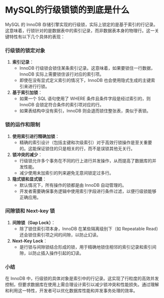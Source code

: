 # MySQL的行级锁锁的到底是什么

<font style="color:rgba(0, 0, 0, 0.82);">MySQL 的 InnoDB 存储引擎实现的行级锁，实际上锁定的是基于索引的行记录。这意味着，行锁针对的是数据表中的索引记录，而非数据表本身的物理行。这一关键特性有以下几个具体的表现：</font>

### <font style="color:rgba(0, 0, 0, 0.82);">行级锁的锁定对象</font>
1. **<font style="color:rgba(0, 0, 0, 0.82);">索引记录</font>**<font style="color:rgba(0, 0, 0, 0.82);">：</font>
    - <font style="color:rgba(0, 0, 0, 0.82);">InnoDB 行级锁会锁住某条索引记录。这意味着，如果要锁住一行数据，InnoDB 实际上需要锁住该行对应的索引项。</font>
    - <font style="color:rgba(0, 0, 0, 0.82);">即使在没有显式定义索引的情况下，InnoDB 也会使用隐式生成的主键索引来进行行锁。</font>
2. **<font style="color:rgba(0, 0, 0, 0.82);">基于索引加锁</font>**<font style="color:rgba(0, 0, 0, 0.82);">：</font>
    - <font style="color:rgba(0, 0, 0, 0.82);">如果一个 SQL 语句使用了 WHERE 条件且条件字段是经过索引的，则 InnoDB 会锁定符合条件的索引项对应的行。</font>
    - <font style="color:rgba(0, 0, 0, 0.82);">如果表结构中没有索引，InnoDB 则会退而锁住整张表，类似于表锁。</font>

### <font style="color:rgba(0, 0, 0, 0.82);">锁的运作和限制</font>
1. **<font style="color:rgba(0, 0, 0, 0.82);">使用索引进行精确加锁</font>**<font style="color:rgba(0, 0, 0, 0.82);">：</font>
    - <font style="color:rgba(0, 0, 0, 0.82);">精确的索引设计（包括主键和次级索引）对于高效行锁操作是至关重要的。这能保证锁住的只是相关的行，而不是误锁其他无关行。</font>
2. **<font style="color:rgba(0, 0, 0, 0.82);">锁冲突的减少</font>**<font style="color:rgba(0, 0, 0, 0.82);">：</font>
    - <font style="color:rgba(0, 0, 0, 0.82);">行级锁允许多个事务在不同的行上进行并发操作，从而提高了数据库的并发性能。</font>
    - <font style="color:rgba(0, 0, 0, 0.82);">减少使用未加索引的列来避免无意间锁定过多行。</font>
3. **<font style="color:rgba(0, 0, 0, 0.82);">隐式锁和显式锁</font>**<font style="color:rgba(0, 0, 0, 0.82);">：</font>
    - <font style="color:rgba(0, 0, 0, 0.82);">默认情况下，所有操作的锁都是由 InnoDB 自动管理的。</font>
    - <font style="color:rgba(0, 0, 0, 0.82);">开发者需要确保事务逻辑中使用索引字段进行条件过滤，以便行级锁能够正确应用。</font>

### <font style="color:rgba(0, 0, 0, 0.82);">间隙锁和 Next-key 锁</font>
1. **<font style="color:rgba(0, 0, 0, 0.82);">间隙锁（Gap Lock）</font>**<font style="color:rgba(0, 0, 0, 0.82);">：</font>
    - <font style="color:rgba(0, 0, 0, 0.82);">除了锁住索引项本身，InnoDB 在某些隔离级别下（如 Repeatable Read）还会锁住索引项之间的间隙，以防止幻读。</font>
2. **<font style="color:rgba(0, 0, 0, 0.82);">Next-Key Lock</font>**<font style="color:rgba(0, 0, 0, 0.82);">：</font>
    - <font style="color:rgba(0, 0, 0, 0.82);">是行锁与间隙锁结合形成的锁，用于精确地锁住相邻的索引记录和索引间隙，以防止插入操作引起的幻读。</font>

### <font style="color:rgba(0, 0, 0, 0.82);">小结</font>
<font style="color:rgba(0, 0, 0, 0.82);">在 InnoDB 中，行级锁的具体对象是索引中的行记录。这实现了行粒度的高效并发控制，但要求数据库在使用上需合理设计索引以减少锁冲突和性能损失。通过理解和利用这一特性，开发者可以优化数据库性能和并发事务处理的效率。</font>

